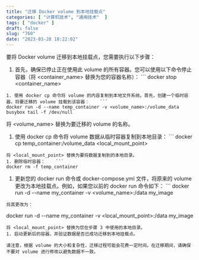 ```yaml
---
title: "迁移 Docker volume 到本地挂载点"
categories: [ "计算机技术", "通用技术"  ]
tags: [ "docker" ]
draft: false
slug: "760"
date: "2023-03-28 18:22:02"
---
```


要将 Docker volume 迁移到本地挂载点，您需要执行以下步骤：

1. 首先，确保已停止正在使用此 volume 的所有容器。您可以使用以下命令停止容器（将 <container_name> 替换为您的容器名称）：    ```
   docker stop <container_name>

```
1. 使用 docker cp 命令将 volume 的内容复制到本地文件系统。首先，创建一个临时容器，将要迁移的 volume 挂载到该容器：    ```
docker run -d --name temp_container -v <volume_name>:/volume_data busybox tail -f /dev/null
```

将 <volume_name> 替换为要迁移的 volume 的名称。

1. 使用 docker cp 命令将 volume 数据从临时容器复制到本地目录：    ```
   docker cp temp_container:/volume_data <local_mount_point>

```
将 <local_mount_point> 替换为要将数据复制到的本地目录。
1. 删除临时容器：    ```
docker rm -f temp_container
```

1. 更新您的 docker run 命令或 docker-compose.yml 文件，将原来的 volume 更改为本地挂载点。例如，如果您以前的 docker run 命令如下：    ```
   docker run -d --name my_container -v <volume_name>:/data my_image

```
将其更改为：
```

docker run -d --name my_container -v <local_mount_point>:/data my_image

```
将 <local_mount_point> 替换为您在步骤 3 中使用的本地目录。
1. 启动更新后的容器，并验证数据是否已成功迁移到本地挂载点。

请注意，根据 volume 的大小和复杂性，迁移过程可能会花费一定时间。在迁移期间，请确保不要对 volume 进行修改以避免数据不一致。
```

